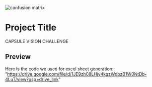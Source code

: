 ![confusion matrix](https://github.com/user-attachments/assets/afaeb368-9c9a-4de1-a675-55fd540bdb65)
# Project Title
CAPSULE VISION CHALLENGE
## Preview

Here is the code we used for excel sheet generation:
"https://drive.google.com/file/d/1JE9zh08LHjy4kgzWdbzB1W0NtDb-4LuT/view?usp=drive_link"

